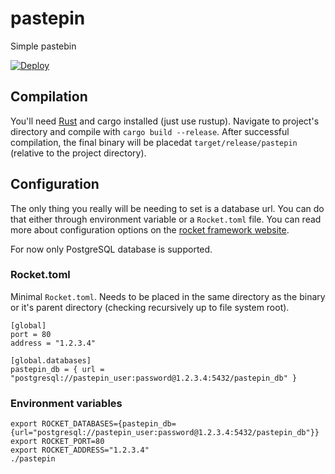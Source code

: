 # pastepin

Simple pastebin

[![Deploy](https://www.herokucdn.com/deploy/button.svg)](https://heroku.com/deploy)

## Compilation

You'll need [Rust](https://www.rust-lang.org/) and cargo installed (just use rustup).
Navigate to project's directory and compile with `cargo build --release`. After successful 
compilation, the final binary will be placedat `target/release/pastepin` (relative to the project 
directory).

## Configuration

The only thing you really will be needing to set is a database url. You can do that either through 
environment variable or a `Rocket.toml` file. You can read more about configuration options on the 
[rocket framework website](https://rocket.rs/v0.4/guide/configuration/#configuration).

For now only PostgreSQL database is supported.

### Rocket.toml

Minimal `Rocket.toml`. Needs to be placed in the same directory as the binary or it's parent 
directory (checking recursively up to file system root).

```
[global]
port = 80
address = "1.2.3.4"

[global.databases]
pastepin_db = { url = "postgresql://pastepin_user:password@1.2.3.4:5432/pastepin_db" }
```

### Environment variables

```
export ROCKET_DATABASES={pastepin_db={url="postgresql://pastepin_user:password@1.2.3.4:5432/pastepin_db"}}
export ROCKET_PORT=80
export ROCKET_ADDRESS="1.2.3.4"
./pastepin
```

